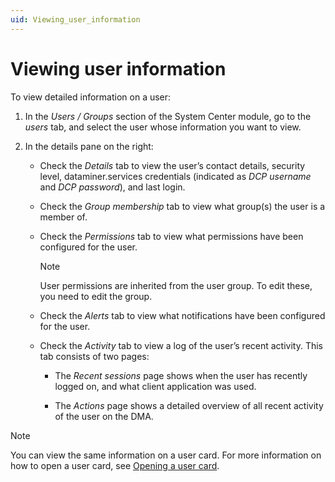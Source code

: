 ```yaml
---
uid: Viewing_user_information
---
```


# Viewing user information

To view detailed information on a user:

1. In the *Users / Groups* section of the System Center module, go to the *users* tab, and select the user whose information you want to view.

1. In the details pane on the right:

   - Check the *Details* tab to view the user’s contact details, security level, dataminer.services credentials (indicated as *DCP username* and *DCP password*), and last login.

   - Check the *Group membership* tab to view what group(s) the user is a member of.

   - Check the *Permissions* tab to view what permissions have been configured for the user.

     > [!NOTE]
     > User permissions are inherited from the user group. To edit these, you need to edit the group.

   - Check the *Alerts* tab to view what notifications have been configured for the user.

   - Check the *Activity* tab to view a log of the user’s recent activity. This tab consists of two pages:

     - The *Recent sessions* page shows when the user has recently logged on, and what client application was used.

     - The *Actions* page shows a detailed overview of all recent activity of the user on the DMA.

> [!NOTE]
> You can view the same information on a user card. For more information on how to open a user card, see [Opening a user card](xref:Opening_a_user_card).
